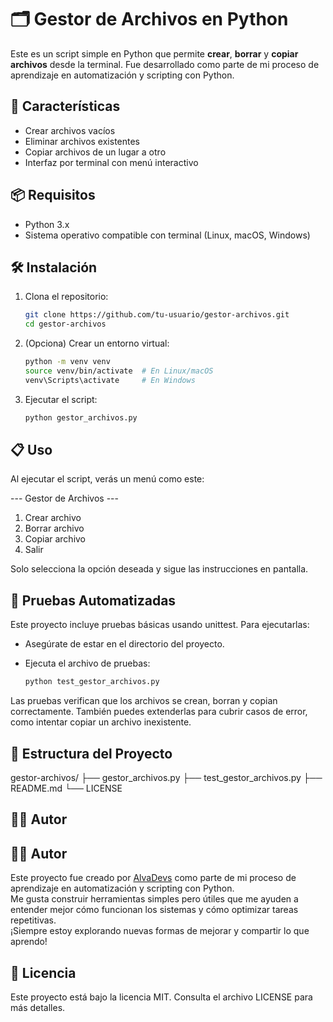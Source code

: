 # 🗂️ Gestor de Archivos en Python

Este es un script simple en Python que permite **crear**, **borrar** y **copiar archivos** desde la terminal. Fue desarrollado como parte de mi proceso de aprendizaje en automatización y scripting con Python.

## 🚀 Características

- Crear archivos vacíos
- Eliminar archivos existentes
- Copiar archivos de un lugar a otro
- Interfaz por terminal con menú interactivo

## 📦 Requisitos

- Python 3.x
- Sistema operativo compatible con terminal (Linux, macOS, Windows)

## 🛠️ Instalación

1. Clona el repositorio:

   ```bash
   git clone https://github.com/tu-usuario/gestor-archivos.git
   cd gestor-archivos

2. (Opciona) Crear un entorno virtual:

   ```bash 
   python -m venv venv 
   source venv/bin/activate  # En Linux/macOS 
   venv\Scripts\activate     # En Windows

3. Ejecutar el script:

   ```bash 
   python gestor_archivos.py

## 📋 Uso
Al ejecutar el script, verás un menú como este:

--- Gestor de Archivos ---
1. Crear archivo
2. Borrar archivo
3. Copiar archivo
4. Salir

Solo selecciona la opción deseada y sigue las instrucciones en pantalla.

## 🧪 Pruebas Automatizadas
Este proyecto incluye pruebas básicas usando unittest. Para ejecutarlas:
- Asegúrate de estar en el directorio del proyecto.
- Ejecuta el archivo de pruebas:

   ```bash 
   python test_gestor_archivos.py

Las pruebas verifican que los archivos se crean, borran y copian correctamente. También puedes extenderlas para cubrir casos de error, como intentar copiar un archivo inexistente.

## 📁 Estructura del Proyecto
gestor-archivos/
├── gestor_archivos.py
├── test_gestor_archivos.py
├── README.md
└── LICENSE

## 👨‍💻 Autor
## 👨‍💻 Autor

Este proyecto fue creado por [AlvaDevs](https://github.com/AlvaDevs) como parte de mi proceso de aprendizaje en automatización y scripting con Python.  
Me gusta construir herramientas simples pero útiles que me ayuden a entender mejor cómo funcionan los sistemas y cómo optimizar tareas repetitivas.  
¡Siempre estoy explorando nuevas formas de mejorar y compartir lo que aprendo!

## 📄 Licencia
Este proyecto está bajo la licencia MIT. Consulta el archivo LICENSE para más detalles.